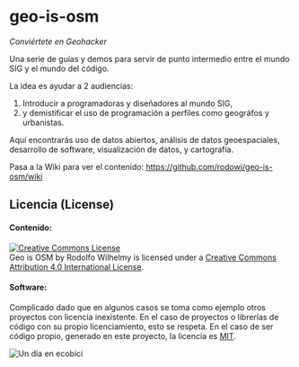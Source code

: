 # geo-is-osm
_Conviértete en Geohacker_

Una serie de guías y demos para servir de punto intermedio entre el mundo SIG y el mundo del código.

La idea es ayudar a 2 audiencias:  
1. Introducir a programadoras y diseñadores al mundo SIG,  
2. y demistificar el uso de programación a perfiles como geográfos y urbanistas.

Aquí encontrarás uso de datos abiertos, análisis de datos geoespaciales, desarrollo de software, visualización de datos, y cartografía.

Pasa a la Wiki para ver el contenido: https://github.com/rodowi/geo-is-osm/wiki

## Licencia (License)

#### Contenido:
<a rel="license" href="http://creativecommons.org/licenses/by/4.0/"><img alt="Creative Commons License" style="border-width:0" src="https://i.creativecommons.org/l/by/4.0/88x31.png" /></a><br /><span xmlns:dct="http://purl.org/dc/terms/" property="dct:title">Geo is OSM</span> by <span xmlns:cc="http://creativecommons.org/ns#" property="cc:attributionName">Rodolfo Wilhelmy</span> is licensed under a <a rel="license" href="http://creativecommons.org/licenses/by/4.0/">Creative Commons Attribution 4.0 International License</a>.

#### Software:
Complicado dado que en algunos casos se toma como ejemplo otros proyectos con licencia inexistente. En el caso de proyectos o librerías de código con su propio licenciamiento, esto se respeta. En el caso de ser código propio, generado en este proyecto, la licencia es [MIT](https://github.com/rodowi/geo-is-osm/blob/master/LICENSE).  

![Un día en ecobici](https://raw.githubusercontent.com/rodowi/geo-is-osm/master/images/ecobici.gif)

